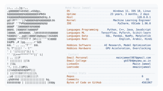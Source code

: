 <picture>
  <source srcset="https://raw.githubusercontent.com/mmazinjameel/mmazinjameel/main/dark_mode.svg?v=1738889034" media="(prefers-color-scheme: dark)">
  <img src="https://raw.githubusercontent.com/mmazinjameel/mmazinjameel/main/light_mode.svg?v=1738889034">
</picture>
